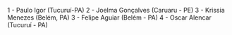 1 - Paulo Igor (Tucuruí-PA)
2 - Joelma Gonçalves (Caruaru - PE)
3 - Krissia Menezes (Belém, PA)
3 - Felipe Aguiar (Belém - PA)
4 - Oscar Alencar (Tucuruí - PA)
